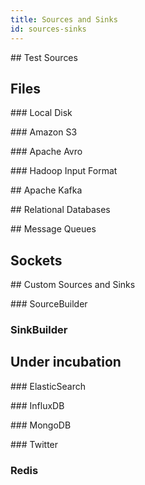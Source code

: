 ```yaml
---
title: Sources and Sinks
id: sources-sinks
---
```


## Test Sources

## Files

### Local Disk

### Amazon S3

### Apache Avro

### Hadoop Input Format

## Apache Kafka

## Relational Databases

## Message Queues

## Sockets

## Custom Sources and Sinks

### SourceBuilder

### SinkBuilder

## Under incubation

### ElasticSearch

### InfluxDB

### MongoDB

### Twitter

### Redis
